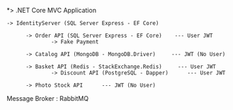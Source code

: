 *> .NET Core MVC Application
    
    -> IdentityServer (SQL Server Express - EF Core)

          -> Order API (SQL Server Express - EF Core)    --- User JWT
                  -> Fake Payment
        
          -> Catalog API (MongoDB - MongoDB.Driver)     --- JWT (No User) 
        
          -> Basket API (Redis - StackExchange.Redis)     --- User JWT
                  -> Discount API (PostgreSQL - Dapper)      --- User JWT     
                
          -> Photo Stock API      --- JWT (No User)
          
Message Broker : RabbitMQ
